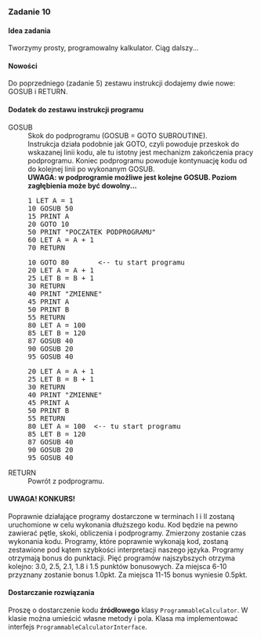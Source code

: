 
<h3>Zadanie 10</h3>
<h4>Idea zadania</h4>

<p>
Tworzymy prosty, programowalny kalkulator. Ciąg dalszy...
</p>

<h4>Nowości</h4>

<p>Do poprzedniego (zadanie 5) zestawu instrukcji dodajemy dwie nowe: GOSUB i RETURN.</p>

<h4>Dodatek do zestawu instrukcji programu</h4>

<dl>

<dt>GOSUB</dt>
<dd>Skok do podprogramu (GOSUB = GOTO SUBROUTINE).

<br>
Instrukcja działa podobnie jak GOTO, czyli powoduje przeskok do wskazanej linii kodu, ale
tu istotny jest mechanizm zakończenia pracy podprogramu. Koniec podprogramu powoduje kontynuację kodu 
od do kolejnej linii po wykonanym GOSUB.
<br>
<b>UWAGA: w podprogramie możliwe jest kolejne GOSUB. Poziom zagłębienia może być dowolny...</b>
<pre>1 LET A = 1
10 GOSUB 50
15 PRINT A
20 GOTO 10
50 PRINT "POCZATEK PODPROGRAMU"
60 LET A = A + 1
70 RETURN
</pre>

<pre>10 GOTO 80       &lt;-- tu start programu
20 LET A = A + 1
25 LET B = B + 1
30 RETURN
40 PRINT "ZMIENNE"
45 PRINT A
50 PRINT B
55 RETURN
80 LET A = 100
85 LET B = 120
87 GOSUB 40
90 GOSUB 20
95 GOSUB 40
</pre>

<pre>20 LET A = A + 1
25 LET B = B + 1
30 RETURN
40 PRINT "ZMIENNE"
45 PRINT A
50 PRINT B
55 RETURN
80 LET A = 100  &lt;-- tu start programu
85 LET B = 120
87 GOSUB 40
90 GOSUB 20
95 GOSUB 40
</pre>

</dd>

<dt>RETURN</dt>
<dd>Powrót z podprogramu.</dd>

</dl>

<h4>UWAGA! KONKURS!</h4>

<p>Poprawnie działające programy dostarczone w terminach I i II zostaną uruchomione w celu wykonania dłuższego kodu.
Kod będzie na pewno zawierać pętle, skoki, obliczenia i podprogramy. Zmierzony zostanie czas wykonania kodu.
Programy, które poprawnie wykonają kod, zostaną zestawione pod kątem szybkości interpretacji naszego języka. 
Programy otrzymają bonus do punktacji. 
Pięć programów najszybszych otrzyma kolejno: 3.0, 2.5, 2.1, 1.8 i 1.5 punktów bonusowych. Za miejsca 6-10 przyznany zostanie bonus
1.0pkt. Za miejsca 11-15 bonus wyniesie 0.5pkt.</p>

<h4>Dostarczanie rozwiązania</h4>

<p>Proszę o dostarczenie kodu <b>źródłowego</b> klasy <code class="expectedclass">ProgrammableCalculator</code>.
W klasie można umieścić własne metody i pola. Klasa 
ma implementować interfejs <code>ProgrammableCalculatorInterface</code>.
</p>


